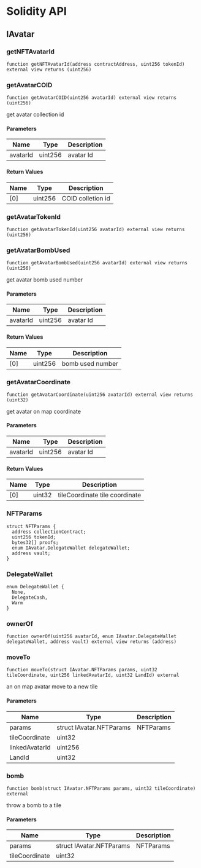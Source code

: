 # Solidity API

## IAvatar

### getNFTAvatarId

```solidity
function getNFTAvatarId(address contractAddress, uint256 tokenId) external view returns (uint256)
```

### getAvatarCOID

```solidity
function getAvatarCOID(uint256 avatarId) external view returns (uint256)
```

get avatar collection id

#### Parameters

| Name | Type | Description |
| ---- | ---- | ----------- |
| avatarId | uint256 | avatar Id |

#### Return Values

| Name | Type | Description |
| ---- | ---- | ----------- |
| [0] | uint256 | COID colletion id |

### getAvatarTokenId

```solidity
function getAvatarTokenId(uint256 avatarId) external view returns (uint256)
```

### getAvatarBombUsed

```solidity
function getAvatarBombUsed(uint256 avatarId) external view returns (uint256)
```

get avatar bomb used number

#### Parameters

| Name | Type | Description |
| ---- | ---- | ----------- |
| avatarId | uint256 | avatar Id |

#### Return Values

| Name | Type | Description |
| ---- | ---- | ----------- |
| [0] | uint256 | bomb used number |

### getAvatarCoordinate

```solidity
function getAvatarCoordinate(uint256 avatarId) external view returns (uint32)
```

get avatar on map coordinate

#### Parameters

| Name | Type | Description |
| ---- | ---- | ----------- |
| avatarId | uint256 | avatar Id |

#### Return Values

| Name | Type | Description |
| ---- | ---- | ----------- |
| [0] | uint32 | tileCoordinate tile coordinate |

### NFTParams

```solidity
struct NFTParams {
  address collectionContract;
  uint256 tokenId;
  bytes32[] proofs;
  enum IAvatar.DelegateWallet delegateWallet;
  address vault;
}
```

### DelegateWallet

```solidity
enum DelegateWallet {
  None,
  DelegateCash,
  Warm
}
```

### ownerOf

```solidity
function ownerOf(uint256 avatarId, enum IAvatar.DelegateWallet delegateWallet, address vault) external view returns (address)
```

### moveTo

```solidity
function moveTo(struct IAvatar.NFTParams params, uint32 tileCoordinate, uint256 linkedAvatarId, uint32 LandId) external
```

an on map avatar move to a new tile

#### Parameters

| Name | Type | Description |
| ---- | ---- | ----------- |
| params | struct IAvatar.NFTParams | NFTParams |
| tileCoordinate | uint32 |  |
| linkedAvatarId | uint256 |  |
| LandId | uint32 |  |

### bomb

```solidity
function bomb(struct IAvatar.NFTParams params, uint32 tileCoordinate) external
```

throw a bomb to a tile

#### Parameters

| Name | Type | Description |
| ---- | ---- | ----------- |
| params | struct IAvatar.NFTParams | NFTParams |
| tileCoordinate | uint32 |  |

